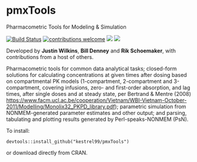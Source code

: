 # pmxTools
Pharmacometric Tools for Modeling &amp; Simulation

[![Build Status](https://app.travis-ci.com/kestrel99/pmxTools.png?branch=master)](https://app.travis-ci.com/kestrel99/pmxTools)
[![contributions welcome](https://img.shields.io/badge/contributions-welcome-brightgreen.svg?style=flat)](https://github.com/kestrel99/pmxTools/issues)
[![](https://www.r-pkg.org/badges/version/pmxTools?color=green)](https://cran.r-project.org/package=pmxTools)
[![](http://cranlogs.r-pkg.org/badges/grand-total/pmxTools?color=blue)](https://cran.r-project.org/package=pmxTools)

<!--[![HitCount](http://hits.dwyl.io/kestrel99/pmxTools.svg)](http://hits.dwyl.io/kestrel99/pmxTools)-->

Developed by **Justin Wilkins**, **Bill Denney** and **Rik Schoemaker**, with contributions from a host of others.

Pharmacometric tools for common data analytical tasks; closed-form solutions for calculating concentrations at given 
    times after dosing based on compartmental PK models (1-compartment, 2-compartment and 3-compartment, covering infusions, zero- 
    and first-order absorption, and lag times, after single doses and at steady state, per Bertrand & Mentre (2008) 
    <https://www.facm.ucl.ac.be/cooperation/Vietnam/WBI-Vietnam-October-2011/Modelling/Monolix32_PKPD_library.pdf>); parametric simulation from NONMEM-generated parameter estimates 
    and other output; and parsing, tabulating and plotting results generated by Perl-speaks-NONMEM (PsN).
    
To install:

```{r}
devtools::install_github("kestrel99/pmxTools")
```

or download directly from CRAN.

